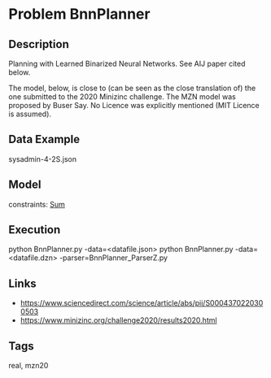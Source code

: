 # Problem BnnPlanner
## Description
Planning with Learned Binarized Neural Networks.
See AIJ paper cited below.

The model, below, is close to (can be seen as the close translation of) the one submitted to the 2020 Minizinc challenge.
The MZN model was proposed by Buser Say.
No Licence was explicitly mentioned (MIT Licence is assumed).

## Data Example
  sysadmin-4-2S.json

## Model
  constraints: [Sum](http://pycsp.org/documentation/constraints/Sum)

## Execution
  python BnnPlanner.py -data=<datafile.json>
  python BnnPlanner.py -data=<datafile.dzn> -parser=BnnPlanner_ParserZ.py

## Links
  - https://www.sciencedirect.com/science/article/abs/pii/S0004370220300503
  - https://www.minizinc.org/challenge2020/results2020.html

## Tags
  real, mzn20

